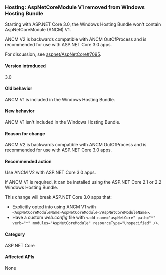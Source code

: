 ### Hosting: AspNetCoreModule V1 removed from Windows Hosting Bundle

Starting with ASP.NET Core 3.0, the Windows Hosting Bundle won't contain AspNetCoreModule (ANCM) V1.

ANCM V2 is backwards compatible with ANCM OutOfProcess and is recommended for use with ASP.NET Core 3.0 apps.

For discussion, see [aspnet/AspNetCore#7095](https://github.com/aspnet/AspNetCore/issues/7095).

#### Version introduced

3.0

#### Old behavior

ANCM V1 is included in the Windows Hosting Bundle.

#### New behavior

ANCM V1 isn't included in the Windows Hosting Bundle.

#### Reason for change

ANCM V2 is backwards compatible with ANCM OutOfProcess and is recommended for use with ASP.NET Core 3.0 apps.

#### Recommended action

Use ANCM V2 with ASP.NET Core 3.0 apps.

If ANCM V1 is required, it can be installed using the ASP.NET Core 2.1 or 2.2 Windows Hosting Bundle.

This change will break ASP.NET Core 3.0 apps that:

- Explicitly opted into using ANCM V1 with `<AspNetCoreModuleName>AspNetCoreModule</AspNetCoreModuleName>`.
- Have a custom *web.config* file with `<add name="aspNetCore" path="*" verb="*" modules="AspNetCoreModule" resourceType="Unspecified" />`.

#### Category

ASP.NET Core

#### Affected APIs

None

<!-- 

#### Affected APIs

Not detectable via API analysis

-->
